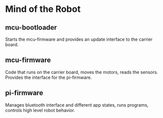# Mind of the Robot

## mcu-bootloader

Starts the mcu-firmware and provides an update interface to the carrier board.

## mcu-firmware

Code that runs on the carrier board, moves the motors, reads the sensors. Provides the interface for the pi-firmware.

## pi-firmware

Manages bluetooth interface and different app states, runs programs, controls high level robot behavior.

